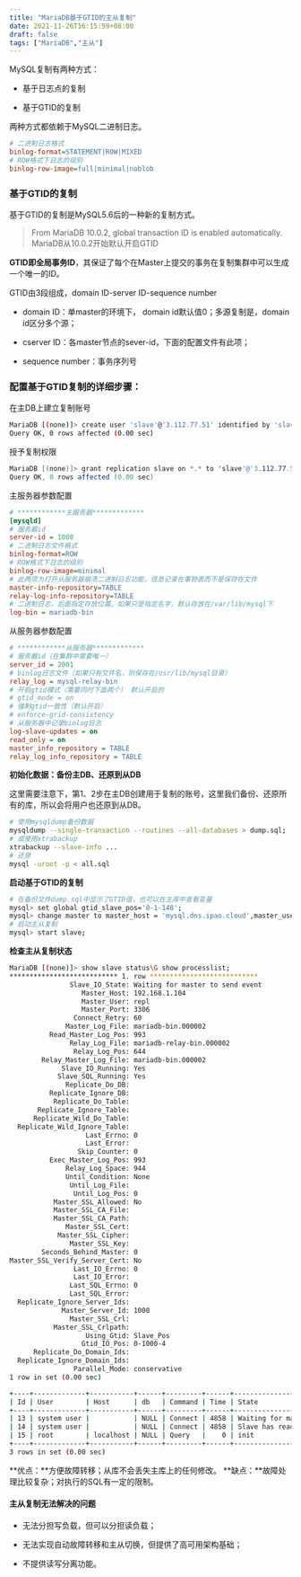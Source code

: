 ```yaml
---
title: "MariaDB基于GTID的主从复制"
date: 2021-11-26T16:15:59+08:00
draft: false
tags: ["MariaDB","主从"]
---
```


MySQL复制有两种方式：

- 基于日志点的复制

- 基于GTID的复制

两种方式都依赖于MySQL二进制日志。

```ini
# 二进制日志格式
binlog-format=STATEMENT|ROW|MIXED
# ROW格式下日志的级别
binlog-row-image=full|minimal|noblob
```
<!--more-->
### 基于GTID的复制

基于GTID的复制是MySQL5.6后的一种新的复制方式。

> From MariaDB 10.0.2, global transaction ID is enabled automatically.
MariaDB从10.0.2开始默认开启GTID

**GTID即全局事务ID**，其保证了每个在Master上提交的事务在复制集群中可以生成一个唯一的ID。

GTID由3段组成，domain ID-server ID-sequence number

- domain ID：单master的环境下， domain id默认值0；多源复制是，domain id区分多个源；

- cserver ID：各master节点的sever-id，下面的配置文件有此项；

- sequence number：事务序列号

### 配置基于GTID复制的详细步骤：

在主DB上建立复制账号 

```bash
MariaDB [(none)]> create user 'slave'@'3.112.77.51' identified by 'slave_password';
Query OK, 0 rows affected (0.00 sec)
```

授予复制权限

```C#
MariaDB [(none)]> grant replication slave on *.* to 'slave'@'3.112.77.51';
Query OK, 0 rows affected (0.00 sec)
```

主服务器参数配置

```ini
# ************主服务器*************
[mysqld]
# 服务器id
server-id = 1000
# 二进制日志文件格式
binlog-format=ROW
# ROW格式下日志的级别
binlog-row-image=minimal
# 此两项为打开从服务器崩溃二进制日志功能，信息记录在事物表而不是保存在文件
master-info-repository=TABLE
relay-log-info-repository=TABLE
# 二进制日志，后面指定存放位置。如果只是指定名字，默认存放在/var/lib/mysql下
log-bin = mariadb-bin
```

从服务器参数配置

```ini
# ************从服务器*************
# 服务器id（在集群中需要唯一）
server_id = 2001
# binlog日志文件（如果只有文件名，则保存在/usr/lib/mysql目录）
relay_log = mysql-relay-bin
# 开启gtid模式（需要同时下面两个） 默认开启的
# gtid_mode = on
# 强制gtid一致性（默认开启）
# enforce-grid-consistency
# 从服务器中记录binlog日志
log-slave-updates = on
read_only = on
master_info_repository = TABLE
relay_log_info_repository = TABLE
```

**初始化数据：备份主DB、还原到从DB**

这里需要注意下，第1、2步在主DB创建用于复制的账号，这里我们备份、还原所有的库，所以会将用户也还原到从DB。

```Bash
# 使用mysqldump备份数据
mysqldump --single-transaction --routines --all-databases > dump.sql;
# 或使用xtrabackup
xtrabackup --slave-info ...
# 还原
mysql -uroot -p < all.sql
```

**启动基于GTID的复制**

```bash
# 在备份文件dump.sql中显示了GTID值，也可以在主库中查看变量
mysql> set global gtid_slave_pos='0-1-148';
mysql> change master to master_host = 'mysql.dns.ipao.cloud',master_user = 'slave',master_password = 'slave_password',master_use_gtid = slave_pos;
# 启动主从复制
mysql> start slave;
```

**检查主从复制状态**

```bash
MariaDB [(none)]> show slave status\G show processlist;
*************************** 1. row ***************************
               Slave_IO_State: Waiting for master to send event
                  Master_Host: 192.168.1.104
                  Master_User: repl
                  Master_Port: 3306
                Connect_Retry: 60
              Master_Log_File: mariadb-bin.000002
          Read_Master_Log_Pos: 993
               Relay_Log_File: mariadb-relay-bin.000002
                Relay_Log_Pos: 644
        Relay_Master_Log_File: mariadb-bin.000002
             Slave_IO_Running: Yes
            Slave_SQL_Running: Yes
              Replicate_Do_DB:
          Replicate_Ignore_DB:
           Replicate_Do_Table:
       Replicate_Ignore_Table:
      Replicate_Wild_Do_Table:
  Replicate_Wild_Ignore_Table:
                   Last_Errno: 0
                   Last_Error:
                 Skip_Counter: 0
          Exec_Master_Log_Pos: 993
              Relay_Log_Space: 944
              Until_Condition: None
               Until_Log_File:
                Until_Log_Pos: 0
           Master_SSL_Allowed: No
           Master_SSL_CA_File:
           Master_SSL_CA_Path:
              Master_SSL_Cert:
            Master_SSL_Cipher:
               Master_SSL_Key:
        Seconds_Behind_Master: 0
Master_SSL_Verify_Server_Cert: No
                Last_IO_Errno: 0
                Last_IO_Error:
               Last_SQL_Errno: 0
               Last_SQL_Error:
  Replicate_Ignore_Server_Ids:
             Master_Server_Id: 1000
               Master_SSL_Crl:
           Master_SSL_Crlpath:
                   Using_Gtid: Slave_Pos
                  Gtid_IO_Pos: 0-1000-4
      Replicate_Do_Domain_Ids:
  Replicate_Ignore_Domain_Ids:
                Parallel_Mode: conservative
1 row in set (0.00 sec)

+----+-------------+-----------+------+---------+------+-----------------------------------------------------------------------------+------------------+----------+
| Id | User        | Host      | db   | Command | Time | State                                                                       | Info             | Progress |
+----+-------------+-----------+------+---------+------+-----------------------------------------------------------------------------+------------------+----------+
| 13 | system user |           | NULL | Connect | 4858 | Waiting for master to send event                                            | NULL             |    0.000 |
| 14 | system user |           | NULL | Connect | 4858 | Slave has read all relay log; waiting for the slave I/O thread to update it | NULL             |    0.000 |
| 15 | root        | localhost | NULL | Query   |    0 | init                                                                        | show processlist |    0.000 |
+----+-------------+-----------+------+---------+------+-----------------------------------------------------------------------------+------------------+----------+
3 rows in set (0.00 sec)
```

**优点：**方便故障转移；从库不会丢失主库上的任何修改。
**缺点：**故障处理比较复杂；对执行的SQL有一定的限制。

#### 主从复制无法解决的问题

- 无法分担写负载，但可以分担读负载；

- 无法实现自动故障转移和主从切换，但提供了高可用架构基础；

- 不提供读写分离功能。
